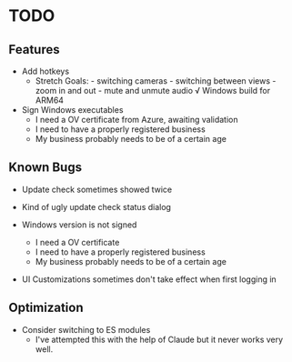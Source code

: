 # TODO

## Features

- Add hotkeys
  - Stretch Goals: - switching cameras - switching between views - zoom in and out - mute and unmute audio
    √ Windows build for ARM64
- Sign Windows executables
  - I need a OV certificate from Azure, awaiting validation
  - I need to have a properly registered business
  - My business probably needs to be of a certain age

## Known Bugs

- Update check sometimes showed twice
- Kind of ugly update check status dialog
- Windows version is not signed

  - I need a OV certificate
  - I need to have a properly registered business
  - My business probably needs to be of a certain age

- UI Customizations sometimes don't take effect when first logging in

## Optimization

- Consider switching to ES modules
  - I've attempted this with the help of Claude but it never works very well.
